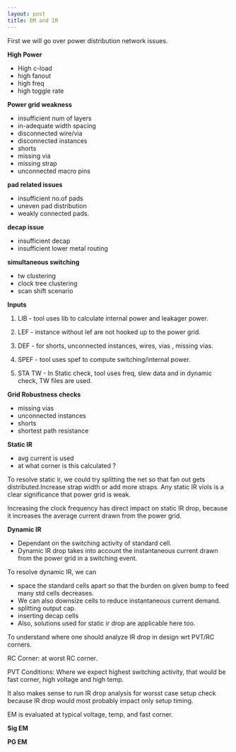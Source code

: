 ```yaml
---
layout: post
title: EM and IR
---
```


First we will go over power distribution network issues.

**High Power**
- High c-load
- high fanout
- high freq
- high toggle rate

**Power grid weakness**
- insufficient num of layers
- in-adequate width spacing
- disconnected wire/via
- disconnected instances
- shorts
- missing via
- missing strap
- unconnected macro pins

**pad related issues**
- insufficient no.of pads
- uneven pad distribution
- weakly connected pads.

**decap issue**
- insufficient decap
- insufficient lower metal routing

**simultaneous switching**
- tw clustering
- clock tree clustering
- scan shift scenario

**Inputs**
1) LIB - tool uses lib to calculate internal power and leakager power.

2) LEF - instance without lef are not hooked up to the power grid.

3) DEF - for shorts, unconnected instances, wires, vias , missing vias.

4) SPEF - tool uses spef to compute switching/internal power.

5) STA TW - In Static check, tool uses freq, slew data and in dynamic check, TW files are used.

**Grid Robustness checks**
- missing vias
- unconnected instances
- shorts
- shortest path resistance

**Static IR**
- avg current is used
- at what corner is this calculated ?

To resolve static ir, we could try splitting the net so that fan out gets distributed.Increase strap width or add more straps. Any static IR viols is a clear significance that power grid is weak.

Increasing the clock frequency has direct impact on static IR drop, because it increases the average current drawn from the power grid.

**Dynamic IR**
- Dependant on the switching activity of standard cell.
- Dynamic IR drop takes into account the instantaneous current drawn from the power grid in a switching event.

To resolve dynamic IR, we can
- space the standard cells apart so that the burden on given bump to feed many std cells decreases.
- We can also downsize cells to reduce instantaneous current demand.
- splitting output cap.
- inserting decap cells
- Also, solutions used for static ir drop are applicable here too.

To understand where one should analyze IR drop in design wrt PVT/RC corners.

RC Corner: at worst RC corner.

PVT Conditions: Where we expect highest switching activity, that would be fast corner, high voltage and high temp.

It also makes sense to run IR drop analysis for worsst case setup check because IR drop would most probably impact only setup timing.

EM is evaluated at typical voltage, temp, and fast corner.

**Sig EM**

**PG EM**
